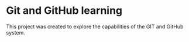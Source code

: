 # Git and GitHub learning

This project was created to explore the capabilities of the GIT and GitHub system.


